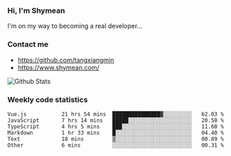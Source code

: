 ### Hi, I'm Shymean

I'm on my way to becoming a real developer...

### Contact me

- <https://github.com/tangxiangmin>
- <https://www.shymean.com/>

![Github Stats](https://github-readme-stats.vercel.app/api?username=tangxiangmin&show_icons=true&theme=dark)


###  Weekly code statistics

<!--START_SECTION:waka-->

```text
Vue.js           21 hrs 54 mins  ███████████████▓░░░░░░░░░   62.03 %
JavaScript       7 hrs 14 mins   █████░░░░░░░░░░░░░░░░░░░░   20.50 %
TypeScript       4 hrs 5 mins    ███░░░░░░░░░░░░░░░░░░░░░░   11.60 %
Markdown         1 hr 33 mins    █░░░░░░░░░░░░░░░░░░░░░░░░   04.40 %
Text             18 mins         ▒░░░░░░░░░░░░░░░░░░░░░░░░   00.89 %
Other            6 mins          ░░░░░░░░░░░░░░░░░░░░░░░░░   00.31 %
```

<!--END_SECTION:waka-->